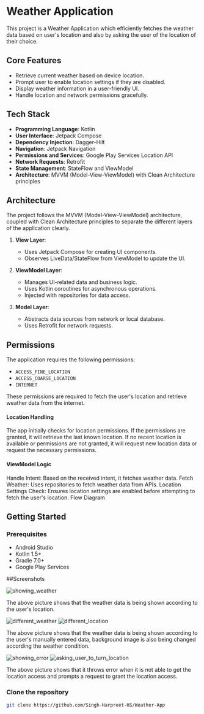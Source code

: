 
# Weather Application

This project is a Weather Application which efficiently fetches the weather data based on user's location and also by asking the user of the location of their choice.

## Core Features

- Retrieve current weather based on device location.
- Prompt user to enable location settings if they are disabled.
- Display weather information in a user-friendly UI.
- Handle location and network permissions gracefully.

## Tech Stack

- **Programming Language**: Kotlin
- **User Interface**: Jetpack Compose
- **Dependency Injection**: Dagger-Hilt
- **Navigation**: Jetpack Navigation
- **Permissions and Services**: Google Play Services Location API
- **Network Requests**: Retrofit
- **State Management**: StateFlow and ViewModel
- **Architecture**: MVVM (Model-View-ViewModel) with Clean Architecture principles

## Architecture

The project follows the MVVM (Model-View-ViewModel) architecture, coupled with Clean Architecture principles to separate the different layers of the application clearly. 

1. **View Layer**:
   - Uses Jetpack Compose for creating UI components.
   - Observes LiveData/StateFlow from ViewModel to update the UI.
  
2. **ViewModel Layer**:
   - Manages UI-related data and business logic.
   - Uses Kotlin coroutines for asynchronous operations.
   - Injected with repositories for data access.
  
3. **Model Layer**:
   - Abstracts data sources from network or local database.
   - Uses Retrofit for network requests.

## Permissions

The application requires the following permissions:

- `ACCESS_FINE_LOCATION`
- `ACCESS_COARSE_LOCATION`
- `INTERNET`

These permissions are required to fetch the user's location and retrieve weather data from the internet.

#### Location Handling
The app initially checks for location permissions. If the permissions are granted, it will retrieve the last known location. If no recent location is available or permissions are not granted, it will request new location data or request the necessary permissions.

#### ViewModel Logic
Handle Intent: Based on the received intent, it fetches weather data.
Fetch Weather: Uses repositories to fetch weather data from APIs.
Location Settings Check: Ensures location settings are enabled before attempting to fetch the user's location.
Flow Diagram


## Getting Started

### Prerequisites

- Android Studio
- Kotlin 1.5+
- Gradle 7.0+
- Google Play Services

##Screenshots

![showing_weather](https://github.com/user-attachments/assets/df0bf54a-1c80-4ebf-bff9-4ac52897c65d)

The above picture shows that the weather data is being shown according to the user's location.

![different_weather](https://github.com/user-attachments/assets/06e12d19-de41-4965-b597-a50ea84ac20a)
![different_location](https://github.com/user-attachments/assets/25c64306-7e22-4106-806c-fb0c19dc6d98)

The above picture shows that the weather data is being shown according to the user's manually entered data, background image is also being changed according the weather condition.

![showing_error](https://github.com/user-attachments/assets/f0c4fafb-a84c-4bf5-b5c6-60864852994d)
![asking_user_to_turn_location](https://github.com/user-attachments/assets/2047e623-06fa-442d-bf6d-d9e950bd4bbb)

The above picture shows that it throws error when it is not able to get the location access and prompts a request to grant the location access.




### Clone the repository




```bash
git clone https://github.com/Singh-Harpreet-HS/Weather-App



